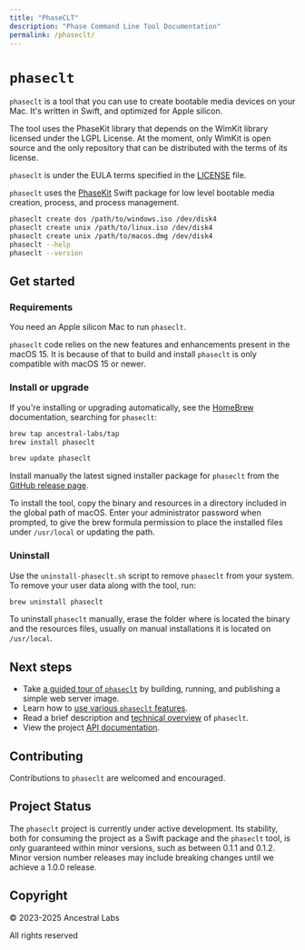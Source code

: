 ```yaml
---
title: "PhaseCLT"
description: "Phase Command Line Tool Documentation"
permalink: /phaseclt/
---
```


# `phaseclt`

`phaseclt` is a tool that you can use to create bootable media devices on your Mac. It's written in Swift, and optimized for Apple silicon.

The tool uses the PhaseKit library that depends on the WimKit library licensed under the LGPL License. At the moment, only WimKit is open source and the only repository that can be distributed with the terms of its license.

`phaseclt` is under the EULA terms specified in the [LICENSE](LICENSE.md) file.

`phaseclt` uses the [PhaseKit](https://github.com/AncestralLabs/PhaseKit) Swift package for low level bootable media creation, process, and process management.

```bash
phaseclt create dos /path/to/windows.iso /dev/disk4
phaseclt create unix /path/to/linux.iso /dev/disk4
phaseclt create unix /path/to/macos.dmg /dev/disk4
phaseclt --help
phaseclt --version
```

## Get started

### Requirements

You need an Apple silicon Mac to run `phaseclt`.

`phaseclt` code relies on the new features and enhancements present in the macOS 15. It is because of that to build and install `phaseclt` is only compatible with macOS 15 or newer.

### Install or upgrade

If you're installing or upgrading automatically, see the [HomeBrew](https://formulae.brew.sh/ancestral-labs/phaseclt#default) documentation, searching for `phaseclt`:

```bash
brew tap ancestral-labs/tap
brew install phaseclt
```
```bash
brew update phaseclt
```

Install manually the latest signed installer package for `phaseclt` from the [GitHub release page](https://github.com/AncestralLabs/phaseclt/releases).

To install the tool, copy the binary and resources in a directory included in the global path of macOS. Enter your administrator password when prompted, to give the brew formula permission to place the installed files under `/usr/local` or updating the path.

### Uninstall

Use the `uninstall-phaseclt.sh` script to remove `phaseclt` from your system. To remove your user data along with the tool, run:

```bash
brew uninstall phaseclt
```

To uninstall `phaseclt` manually, erase the folder where is located the binary and the resources files, usually on manual installations it is located on `/usr/local`.

## Next steps

- Take [a guided tour of `phaseclt`](./Documentation/Tutorial.md) by building, running, and publishing a simple web server image.
- Learn how to [use various `phaseclt` features](./Documentation/HowTo.md).
- Read a brief description and [technical overview](./Documentation/TechnicalOverview.md) of `phaseclt`.
- View the project [API documentation](https://AncestralLabs.github.io/phaseclt/Documentation/).

## Contributing

Contributions to `phaseclt` are welcomed and encouraged.

## Project Status

The `phaseclt` project is currently under active development. Its stability, both for consuming the project as a Swift package and the `phaseclt` tool, is only guaranteed within minor versions, such as between 0.1.1 and 0.1.2. Minor version number releases may include breaking changes until we achieve a 1.0.0 release.

## Copyright

© 2023-2025 Ancestral Labs

All rights reserved

